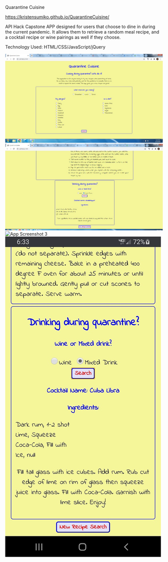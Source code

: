 Quarantine Cuisine

https://kristensumiko.github.io/QuarantineCuisine/

API Hack Capstone APP designed for users that choose to dine in during the current pandemic. It allows them to retrieve a random meal recipe, and a cocktail recipe or wine pairings as well if they choose.

Technology Used: HTML/CSS/JavaScript/jQuery

![App Screenshot 1](/imgs/ScreenShot1.jpg)
![App Screenshot 2](/imgs/ScreenShot2.jpg)
![App Screenshot 3](/imgs/ScreenShot3.png)
![App Screenshot 4](/imgs/ScreenShot4.jpg)

